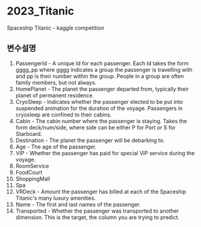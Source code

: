 # 2023_Titanic
Spaceship Titanic - kaggle competition

## 변수설명

1. PassengerId - A unique Id for each passenger. Each Id takes the form gggg_pp where gggg indicates a group the passenger is travelling with and pp is their number within the group. People in a group are often family members, but not always.
2. HomePlanet - The planet the passenger departed from, typically their planet of permanent residence.
3. CryoSleep - Indicates whether the passenger elected to be put into suspended animation for the duration of the voyage. Passengers in cryosleep are confined to their cabins.
4. Cabin - The cabin number where the passenger is staying. Takes the form deck/num/side, where side can be either P for Port or S for Starboard.
5. Destination - The planet the passenger will be debarking to.
6. Age - The age of the passenger.
7. VIP - Whether the passenger has paid for special VIP service during the voyage.
8. RoomService 
9. FoodCourt 
10. ShoppingMall 
11. Spa 
12. VRDeck - Amount the passenger has billed at each of the Spaceship Titanic's many luxury amenities.
13. Name - The first and last names of the passenger.
14. Transported - Whether the passenger was transported to another dimension. This is the target, the column you are trying to predict.